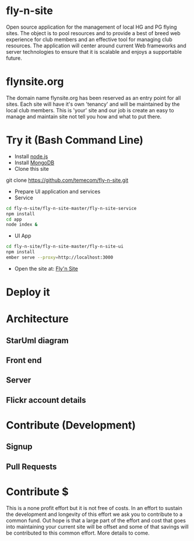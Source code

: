# fly-n-site
Open source application for the management of local HG and PG flying sites.
The object is to pool resources and to provide a best of breed web experience for club members and an effective tool for managing club resources. The application will center around current Web frameworks and server technologies to ensure that it is scalable and enjoys a supportable future.

# flynsite.org
The domain name flynsite.org has been reserved as an entry point for all sites. Each site will have it's own 'tenancy' and will be maintained by the local club members. This is 'your' site and our job is create an easy to manage and maintain site not tell you how and what to put there. 

# Try it (Bash Command Line) 
* Install [node.js](https://nodejs.org/en/)
* Install [MongoDB](https://www.mongodb.com/cloud/atlas/lp/general?jmp=search&utm_source=google&utm_campaign=Americas-US-MongoDB-to-Atlas-Brand-Alpha&utm_keyword=mongodb&utm_device=c&utm_network=g&utm_medium=cpc&utm_creative=248596149315&utm_matchtype=e&_bt=248596149315&_bk=mongodb&_bm=e&_bn=g&gclid=CjwKCAiAt8TUBRAKEiwAOI9pAO7Sq6qEt0DrNlnkDTj2TssYyjGsQsMkHmfjuwm6CQpYVs5AOmy6fBoCenoQAvD_BwE)
* Clone this site

git clone https://github.com/temecom/fly-n-site.git

* Prepare UI application and services
 * Service
 
``` bash 
cd fly-n-site/fly-n-site-master/fly-n-site-service
npm install
cd app
node index &
```

 * UI App
 
``` bash 
cd fly-n-site/fly-n-site-master/fly-n-site-ui
npm install
ember serve --proxy=http://localhost:3000
```
* Open the site at: 
[Fly'n Site](http://localhost:4200)

# Deploy it

# Architecture
## StarUml diagram
## Front end
## Server
## Flickr account details
# Contribute (Development)
## Signup
## 
## Pull Requests
# Contribute $
This is a none profit effort but it is not free of costs. In an effort to sustain the development and longevity of this effort we ask you to contribute to a common fund. Out hope is that a large part of the effort and cost that goes into maintaining your current site will be offset and some of that savings will be contributed to this common effort. More details to come. 
